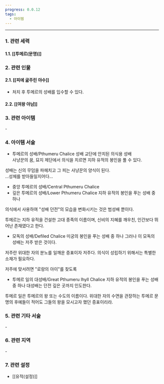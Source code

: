 ```yaml
---
progress: 0.0.12
tags:
  - 아이템
---
```

---
### 1. 관련 세력 
#### 1.1. [[투메르(문명)]]

### 2. 관련 인물
#### 2.1. [[피에 굶주린 야수]]
- 처치 후 투메르의 성배를 입수할 수 있다.
#### 2.2. [[여왕 야남]]
### 3. 관련 아이템
\-

### 4. 아이템 서술
- 투메르의 성배/Pthumeru Chalice
성배 교단에 안치된 의식용 성배  
사냥꾼의 꿈, 묘지 제단에서 의식을 치르면 지하 유적의 봉인을 풀 수 있다.  
  
성배는 신의 무덤을 파헤치고 그 피는 사냥꾼의 양식이 된다.  
...성체를 받아들일지어다...

- 중앙 투메르의 성배/Central Pthumeru Chalice
- 깊은 투메르의 성배/Lower Pthumeru Chalice
지하 유적의 봉인을 푸는 성배 중 하나

의식에서 사용하여 "성배 던전"의 모습을 변화시키는 것은 범성배 뿐이다.  
  
투메르는 지하 유적을 건설한 고대 종족의 이름이며, 신비의 지혜를 깨우친, 인간보다 뛰어난 존재였다고 한다.

- 모독의 성배/Defiled Chalice
미궁의 봉인을 푸는 성배 중 하나
그러나 이 모독의 성배는 저주 받은 것이다.

저주란 위대한 자의 분노를 일깨운 증표이자 저주다.
의식이 성립하기 위해서는 특별한 소재가 필요하다.

저주에 맞서려면 "로랑의 아이"를 찾도록


- 투메르 일의 대성배/Great Pthumeru Ihyll Chalice
지하 유적의 봉인을 푸는 성배중 하나
대성배는 던전 깊은 곳까지 인도한다.

투메르 일은 투메르의 왕 또는 수도의 이름이다.
위대한 자의 수면을 관장하는 투메르 문명의 후예들이
적어도 그들의 왕을 모시고자 했던 증표이리라.


### 5. 관련 기타 서술
\-

### 6. 관련 지역
\-

### 7. 관련 설정
- [[유적(설정)]]